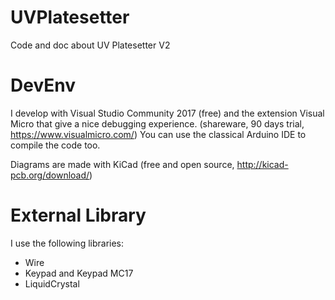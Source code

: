 # UVPlatesetter
Code and doc about UV Platesetter V2

# DevEnv
I develop with Visual Studio Community 2017 (free) and the extension Visual Micro that give a nice debugging experience. (shareware, 90 days trial, https://www.visualmicro.com/)
You can use the classical Arduino IDE to compile the code too.

Diagrams are made with KiCad (free and open source, http://kicad-pcb.org/download/)

# External Library
I use the following libraries:
 - Wire
 - Keypad and Keypad MC17
 - LiquidCrystal
